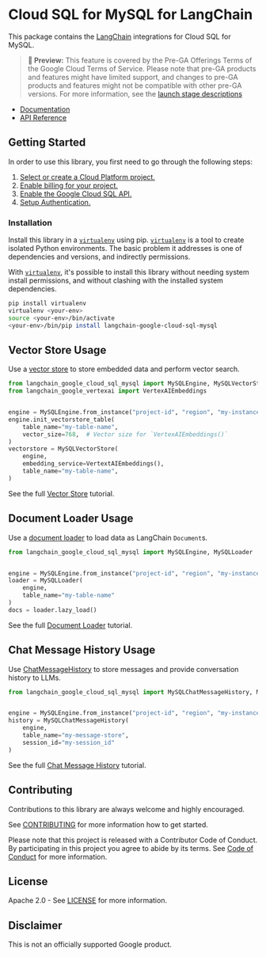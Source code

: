 # Cloud SQL for MySQL for LangChain

This package contains the [LangChain][langchain] integrations for Cloud SQL for MySQL.

> **🧪 Preview:** This feature is covered by the Pre-GA Offerings Terms of the Google Cloud Terms of Service. Please note that pre-GA products and features might have limited support, and changes to pre-GA products and features might not be compatible with other pre-GA versions. For more information, see the [launch stage descriptions](https://cloud.google.com/products#product-launch-stages)

* [Documentation](docs/)
* [API Reference]()

## Getting Started

In order to use this library, you first need to go through the following steps:

1. [Select or create a Cloud Platform project.][project]
2. [Enable billing for your project.][billing]
3. [Enable the Google Cloud SQL API.][api]
4. [Setup Authentication.][auth]

### Installation

Install this library in a [`virtualenv`][venv] using pip. [`virtualenv`][venv] is a tool to
create isolated Python environments. The basic problem it addresses is one of
dependencies and versions, and indirectly permissions.

With [`virtualenv`][venv], it's possible to install this library without needing system
install permissions, and without clashing with the installed system
dependencies.

```bash
pip install virtualenv
virtualenv <your-env>
source <your-env>/bin/activate
<your-env>/bin/pip install langchain-google-cloud-sql-mysql
```

## Vector Store Usage

Use a [vector store](https://python.langchain.com/docs/modules/data_connection/vectorstores/) to store
embedded data and perform vector search.

```python
from langchain_google_cloud_sql_mysql import MySQLEngine, MySQLVectorStore
from langchain_google_vertexai import VertexAIEmbeddings


engine = MySQLEngine.from_instance("project-id", "region", "my-instance", "my-database")
engine.init_vectorstore_table(
    table_name="my-table-name",
    vector_size=768,  # Vector size for `VertexAIEmbeddings()`
)
vectorstore = MySQLVectorStore(
    engine,
    embedding_service=VertextAIEmbeddings(),
    table_name="my-table-name",
)
```

See the full [Vector Store][vectorstore] tutorial.

## Document Loader Usage

Use a [document loader](https://python.langchain.com/docs/modules/data_connection/document_loaders/) to load data as LangChain `Document`s.

```python
from langchain_google_cloud_sql_mysql import MySQLEngine, MySQLLoader


engine = MySQLEngine.from_instance("project-id", "region", "my-instance", "my-database")
loader = MySQLLoader(
    engine,
    table_name="my-table-name"
)
docs = loader.lazy_load()
```

See the full [Document Loader][loader] tutorial.

## Chat Message History Usage

Use [ChatMessageHistory](https://python.langchain.com/docs/modules/memory/chat_messages/) to store messages and provide conversation history to LLMs.

```python
from langchain_google_cloud_sql_mysql import MySQLChatMessageHistory, MySQLEngine


engine = MySQLEngine.from_instance("project-id", "region", "my-instance", "my-database")
history = MySQLChatMessageHistory(
    engine,
    table_name="my-message-store",
    session_id="my-session_id"
)
```

See the full [Chat Message History][history] tutorial.

## Contributing

Contributions to this library are always welcome and highly encouraged.

See [CONTRIBUTING](CONTRIBUTING.md) for more information how to get started.

Please note that this project is released with a Contributor Code of Conduct. By participating in
this project you agree to abide by its terms. See [Code of Conduct](CODE_OF_CONDUCT.md) for more
information.

## License

Apache 2.0 - See [LICENSE](LICENSE) for more information.

## Disclaimer

This is not an officially supported Google product.

[project]: https://console.cloud.google.com/project
[billing]: https://cloud.google.com/billing/docs/how-to/modify-project#enable_billing_for_a_project
[api]: https://console.cloud.google.com/flows/enableapi?apiid=sqladmin.googleapis.com
[auth]: https://googleapis.dev/python/google-api-core/latest/auth.html
[venv]: https://virtualenv.pypa.io/en/latest/
[loader]: ./docs/document_loader.ipynb
[history]: ./docs/chat_message_history.ipynb
[langchain]: https://github.com/langchain-ai/langchain
[vectorstore]: https://github.com/googleapis/langchain-google-cloud-sql-mysql-python/tree/main/docs/vector_store.ipynb
